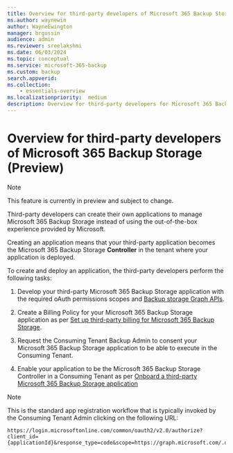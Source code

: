 ```yaml
---
title: Overview for third-party developers of Microsoft 365 Backup Storage (Preview)
ms.author: waynewin
author: WayneEwington
manager: brgussin
audience: admin
ms.reviewer: sreelakshmi
ms.date: 06/03/2024
ms.topic: conceptual
ms.service: microsoft-365-backup
ms.custom: backup
search.appverid:
ms.collection:
    - essentials-overview
ms.localizationpriority:  medium
description: Overview for third-party developers for Microsoft 365 Backup Storage.
---
```


# Overview for third-party developers of Microsoft 365 Backup Storage (Preview)

> [!NOTE]
> This feature is currently in preview and subject to change.

Third-party developers can create their own applications to manage Microsoft 365 Backup Storage instead of using the out-of-the-box experience provided by Microsoft.

Creating an application means that your third-party application becomes the Microsoft 365 Backup Storage **Controller** in the tenant where your application is deployed.

To create and deploy an application, the third-party developers perform the following tasks:

1. Develop your third-party Microsoft 365 Backup Storage application with the required oAuth permissions scopes and [Backup storage Graph APIs](/graph/api/resources/backuprestoreroot?view=graph-rest-beta).

2. Create a Billing Policy for your Microsoft 365 Backup Storage application as per [Set up third-party billing for Microsoft 365 Backup Storage](backup-3p-billing.md).

3. Request the Consuming Tenant Backup Admin to consent your Microsoft 365 Backup Storage application to be able to execute in the Consuming Tenant.

4. Enable your application to be the Microsoft 365 Backup Storage Controller in a Consuming Tenant as per [Onboard a third-party Microsoft 365 Backup Storage application](backup-3p-lifecycle.md#onboard-a-third-party-microsoft-365-backup-storage-application)

> [!NOTE]
> This is the standard app registration workflow that is typically invoked by the Consuming Tenant Admin clicking on the following URL:
> ```
> https://login.microsoftonline.com/common/oauth2/v2.0/authorize?client_id={applicationId}&response_type=code&scope=https://graph.microsoft.com/.default
> ```
